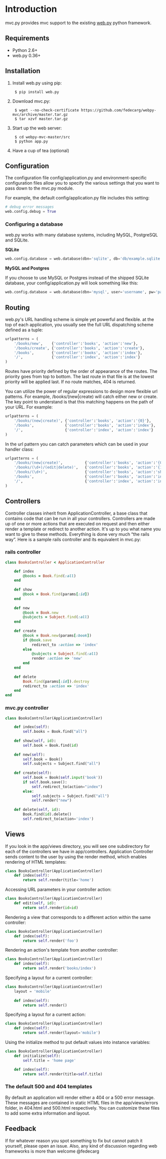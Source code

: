 # Introduction

mvc.py provides mvc support to the existing [web.py](http://webpy.org/) python framework.

## Requirements

* Python 2.6+
* web.py 0.36+

## Installation

1. Install web.py using pip:

        $ pip install web.py

2. Download mvc.py:

        $ wget --no-check-certificate https://github.com/fedecarg/webpy-mvc/archive/master.tar.gz
        $ tar xzvf master.tar.gz

3. Start up the web server:

        $ cd webpy-mvc-master/src
        $ python app.py

4. Have a cup of tea (optional)

## Configuration

The configuration file config/application.py and environment-specific configuration files allow you to specify the various settings that you want to pass down to the mvc.py module.

For example, the default config/application.py file includes this setting:

```python
# debug error messages
web.config.debug = True
```

### Configuring a database

web.py works with many database systems, including MySQL, PostgreSQL and SQLite.

**SQLite**

```python
web.config.database = web.database(dbn='sqlite', db='db/example.sqlite')
```

**MySQL and Postgres**

If you choose to use MySQL or Postgres instead of the shipped SQLite database, your config/application.py will look something like this: 

```python
web.config.database = web.database(dbn='mysql', user='username', pw='password', db='example')
```

## Routing

web.py's URL handling scheme is simple yet powerful and flexible. at the top of each application, you usually see the full URL dispatching scheme defined as a tuple:

```python
urlpatterns = (
    '/books/new',    {'controller':'books', 'action':'new'},
    '/books/create', {'controller':'books', 'action':'create'},
    '/books',        {'controller':'books', 'action':'index'},
    '/',             {'controller':'index', 'action':'index'}
)
```
Routes have priority defined by the order of appearance of the routes. The priority goes from top to bottom. The last route in that file is at the lowest priority will be applied last. If no route matches, 404 is returned.

You can utilize the power of regular expressions to design more flexible url patterns. For example, /books/(new|create) will catch either new or create. The key point to understand is that this matching happens on the path of your URL. For example:

```python
urlpatterns = (
    '/books/(new|create)', {'controller':'books', 'action':'{0}'},
    '/books',              {'controller':'books', 'action':'index'},
    '/',                   {'controller':'index', 'action':'index'}
)
```

In the url pattern you can catch parameters which can be used in your handler class:

```python
urlpatterns = (
    '/books/(new|create)',          {'controller':'books', 'action':'{0}'},
    '/books/(\d+)/(edit|delete)',   {'controller':'books', 'action':'{1}', 'id':'{0}'},
    '/books/(\d+)',                 {'controller':'books', 'action':'show', 'id':'{0}'},
    '/books',                       {'controller':'books', 'action':'index'},
    '/',                            {'controller':'index', 'action':'index'}
)
```

## Controllers

Controller classes inherit from ApplicationController, a base class that contains code that can be run in all your controllers. Controllers are made up of one or more actions that are executed on request and then either render a template or redirect to another action. It's up to you what name you want to give to these methods. Everything is done very much “the rails way”. Here is a sample rails controller and its equivalent in mvc.py:

### rails controller

```ruby
class BooksController < ApplicationController

    def index
        @books = Book.find(:all)
    end
    
    def show
        @book = Book.find(params[:id])
    end
    
    def new
        @book = Book.new
        @subjects = Subject.find(:all)
    end
    
    def create
        @book = Book.new(params[:book])
        if @book.save
            redirect_to :action => 'index'
        else
            @subjects = Subject.find(:all)
            render :action => 'new'
        end
    end
    
    def delete
        Book.find(params[:id]).destroy
        redirect_to :action => 'index'
    end
end
```

### mvc.py controller

```python
class BooksController(ApplicationController)

    def index(self):
        self.books = Book.find("all")
        
    def show(self, id):
        self.book = Book.find(id)
        
    def new(self):
        self.book = Book()
        self.subjects = Subject.find("all")
    
    def create(self):
        self.book = Book(self.input('book'))
        if self.book.save():
            self.redirect_to(action="index")
        else:
            self.subjects = Subject.find("all")
            self.render("new") 
    
    def delete(self, id):
        Book.find(id).delete()
        self.redirect_to(action='index')
```

## Views

If you look in the app/views directory, you will see one subdirectory for each of the controllers we have in app/controllers. Application Controller sends content to the user by using the render method, which enables rendering of HTML templates:

```python
class BooksController(ApplicationController)
    def index(self):
        return self.render(title='home')
```

Accessing URL parameters in your controller action:

```python
class BooksController(ApplicationController)
    def edit(self, id):
        return self.render(id=id)
```

Rendering a view that corresponds to a different action within the same controller:

```python
class BooksController(ApplicationController)
    def index(self):
        return self.render('foo')
```

Rendering an action's template from another controller:

```python
class BooksController(ApplicationController)
    def index(self):
        return self.render('books/index')
```

Specifying a layout for a current controller:

```python
class BooksController(ApplicationController)
    layout = 'mobile'
    
    def index(self):
        return self.render()
```

Specifying a layout for a current action:

```python
class BooksController(ApplicationController)
    def index(self):
        return self.render(layout='mobile')
```

Using the initialize method to put default values into instance variables:

```python
class BooksController(ApplicationController)
    def initialize(self):
        self.title = 'home page'

    def index(self):
        return self.render(title=self.title)
```


### The default 500 and 404 templates

By default an application will render either a 404 or a 500 error message. These messages are contained in static HTML files in the app/views/errors folder, in 404.html and 500.html respectively. You can customize these files to add some extra information and layout.

## Feedback

If for whatever reason you spot something to fix but cannot patch it yourself, please open an issue.  Also, any kind of discussion regarding web frameworks is more than welcome @fedecarg



 
